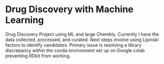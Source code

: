 # Drug Discovery with Machine Learning
Drug Discovery Project using ML and large Chembly. Currently I have the data collected, processed, and curated.
Next steps involve using Lipinski factors to identify candidates. Primary issue is resolving a library discrepancy 
within the conda environment set up on Google colab preventing RDkit from working.
